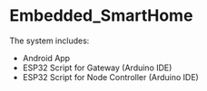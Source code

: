 # Embedded_SmartHome

The system includes:
- Android App
- ESP32 Script for Gateway (Arduino IDE)
- ESP32 Script for Node Controller (Arduino IDE)
